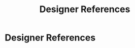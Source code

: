 ﻿---
uid: designer-references
topic: designer-references
locale: en
title: Designer References
dnneditions: 
dnnversion: 09.02.00
parent-topic: designers-overview
---

# Designer References
